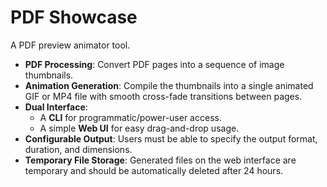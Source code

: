 # PDF Showcase
A PDF preview animator tool.

  * **PDF Processing**: Convert PDF pages into a sequence of image thumbnails.
  * **Animation Generation**: Compile the thumbnails into a single animated GIF or MP4 file with smooth cross-fade transitions between pages.
  * **Dual Interface**:
      * A **CLI** for programmatic/power-user access.
      * A simple **Web UI** for easy drag-and-drop usage.
  * **Configurable Output**: Users must be able to specify the output format, duration, and dimensions.
  * **Temporary File Storage**: Generated files on the web interface are temporary and should be automatically deleted after 24 hours.
